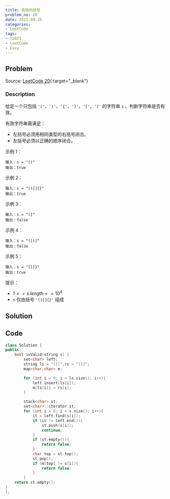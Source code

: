 ```yaml
---
title: 有效的括号
problem_no: 20
date: 2021-09-25
categories:
- LeetCode
tags:
- Y2021
- LeetCode
- Easy
---
```


<!-- Description. -->

<!-- more -->

## Problem

Source: [LeetCode 20](https://leetcode-cn.com/problems/valid-parentheses/){:target="_blank"}

### Description

给定一个只包括 `'('`，`')'`，`'{'`，`'}'`，`'['`，`']'` 的字符串 `s` ，判断字符串是否有效。

有效字符串需满足：

- 左括号必须用相同类型的右括号闭合。
- 左括号必须以正确的顺序闭合。

示例 1：

```text
输入：s = "()"
输出：true
```

示例 2：

```text
输入：s = "()[]{}"
输出：true
```

示例 3：

```text
输入：s = "(]"
输出：false
```

示例 4：

```text
输入：s = "([)]"
输出：false
```

示例 5：

```text
输入：s = "{[]}"
输出：true
```

提示：

- $1 <= s.length <= 10^4$
- `s` 仅由括号 `'()[]{}'` 组成

## Solution

## Code

```cpp
class Solution {
public:
    bool isValid(string s) {
        set<char> left;
        string ls = "({[",rs = ")}]";
        map<char,char> m;

        for (int i = 0; i < ls.size(); i++){
            left.insert(ls[i]);
            m[ls[i]] = rs[i];
        }

        stack<char> st;
        set<char>::iterator it;
        for (int i = 0; i < s.size(); i++){
            it = left.find(s[i]);
            if (it != left.end()){
                st.push(s[i]);
                continue;
            }
            if (st.empty()){
                return false;
            }
            char top = st.top();
            st.pop();
            if (m[top] != s[i]){
                return false;
            }
        }
    return st.empty();
}
};
```
